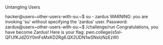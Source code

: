 Untangling Users





















hacker@users~other-users-with-su:~$ su - zardus
WARNING: you are invoking 'su' without specifying the 'zardus' user.
Password: 
zardus@users~other-users-with-su:~$ /challenge/run
Congratulations, you have become Zardus! Here is your flag:
pwn.college{s5sl-QFUfKJdZGY0mFsMxKD2Rg6.QX2UDN1wSNxIzNzEzW}




